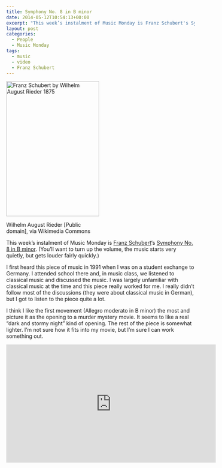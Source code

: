 ```yaml
---
title: Symphony No. 8 in B minor
date: 2014-05-12T10:54:13+00:00
excerpt: "This week’s instalment of Music Monday is Franz Schubert's Symphony No. 8 in B minor. I think I like the first movement (Allegro moderato in B minor) the most and picture it as a “dark and stormy night” opening to a movie."
layout: post
categories:
  - People
  - Music Monday
tags:
  - music
  - video
  - Franz Schubert
---
```

<div style="width: 258px" class="wp-caption alignright">
  <a title="Wilhelm August Rieder [Public domain], via Wikimedia Commons" href="http://commons.wikimedia.org/wiki/File%3AFranz_Schubert_by_Wilhelm_August_Rieder_1875.jpg"><img src="//upload.wikimedia.org/wikipedia/commons/0/0d/Franz_Schubert_by_Wilhelm_August_Rieder_1875.jpg" alt="Franz Schubert by Wilhelm August Rieder 1875" width="248" height="360" /></a>
  
  <p class="wp-caption-text">
    Wilhelm August Rieder [Public domain], via Wikimedia Commons
  </p>
</div>

This week&#8217;s instalment of Music Monday is [Franz Schubert](http://en.wikipedia.org/wiki/Franz_Schubert)&#8216;s [Symphony No. 8 in B minor](http://en.wikipedia.org/wiki/Symphony_No._8_(Schubert)). (You&#8217;ll want to turn up the volume, the music starts very quietly, but gets louder fairly quickly.)

I first heard this piece of music in 1991 when I was on a student exchange to Germany. I attended school there and, in music class, we listened to classical music and discussed the music. I was largely unfamiliar with classical music at the time and this piece really worked for me. I really didn&#8217;t follow most of the discussions (they were about classical music in German), but I got to listen to the piece quite a lot.

I think I like the first movement (Allegro moderato in B minor) the most and picture it as the opening to a murder mystery movie. It seems to like a real &#8220;dark and stormy night&#8221; kind of opening. The rest of the piece is somewhat lighter. I&#8217;m not sure how it fits into my movie, but I&#8217;m sure I can work something out.

<div class="video-container">
	<iframe width="560" height="315" src="https://www.youtube.com/embed/COCIOtA0qBQ" frameborder="0" allowfullscreen></iframe>
</div>
